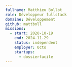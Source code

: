 ```yaml
---
fullname: Matthieu Bollot
role: Développeur fullstack
domaine: Développement
github: mattboll
missions:
  - start: 2020-10-19
    end: 2024-11-29
    status: independent
    employer: Octo
    startups:
      - dossierfacile
---
```

